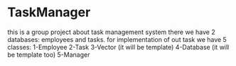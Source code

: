 # TaskManager
this is a group project about task management system
there we have 2 databases: employees and tasks.
for implementation of out task we have 5 classes:
    1-Employee
    2-Task
    3-Vector (it will be template)
    4-Database (it will be template too)
    5-Manager
